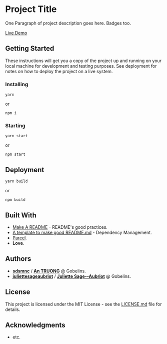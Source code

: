 # Project Title

One Paragraph of project description goes here.
Badges too.

[Live Demo](https://some-link)

## Getting Started

These instructions will get you a copy of the project up and running on your local machine for development and testing purposes. See deployment for notes on how to deploy the project on a live system.

### Installing

```
yarn
```

or

```
npm i
```

### Starting

```
yarn start
```

or

```
npm start
```

## Deployment

```
yarn build
```

or

```
npm build
```

## Built With

- [Make A README](https://www.makeareadme.com/) - README's good practices.
- [A template to make good README.md](https://gist.github.com/PurpleBooth/109311bb0361f32d87a2) - Dependency Management.
- [Parcel](https://parcel).
- **Love**.

## Authors

- [**sdsmnc**](https://github.com/sdsmnc221) / [**An TRUONG**](https://antr.tech) @ Gobelins.
- [**juliettesageaubriot**](https://github.com/juliettesageaubriot) / [**Juliette Sage--Aubriot**](http://juliettesageaubriot.fr) @ Gobelins.

## License

This project is licensed under the MIT License - see the [LICENSE.md](LICENSE.md) file for details.

## Acknowledgments

- etc.
